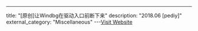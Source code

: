 ---
title: "[原创]让Windbg在驱动入口前断下来"
description: "2018.06 [pediy]"
external_category: "Miscellaneous"
---[Visit Website](https://bbs.pediy.com/thread-228575.htm)

